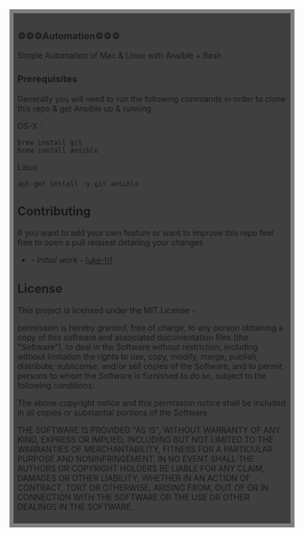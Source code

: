 <div style="background:rgba(0,0,0,0.5);padding:0.5em;">
<div style="background:rgba(0,0,0,0.5);padding:0.5em;">
<h3>⚙️⚙️⚙️Automation⚙️⚙️⚙️</h3>   

Simple Automation of Mac & Linux with Ansible + Bash 


### Prerequisites

Generally you will need to run the following commands in order to clone this repo & get Ansible up & running 

OS-X : 
```
brew install git  
brew install ansible 
```

Linux 
```
apt-get install -y git ansible 
```

## Contributing

If you want to add your own feature or want to improve this repo feel free to open a pull request detailing your changes


* **<luke-h1>** - *Initial work* - [luke-h1](https://github.com/luke-h1)


## License

This project is licensed under the MIT License - 

permission is hereby granted, free of charge, to any person obtaining a copy of this software and associated documentation files (the "Software"), to deal in the Software without restriction, including without limitation the rights to use, copy, modify, merge, publish, distribute, sublicense, and/or sell copies of the Software, and to permit persons to whom the Software is furnished to do so, subject to the following conditions:

The above copyright notice and this permission notice shall be included in all copies or substantial portions of the Software.

THE SOFTWARE IS PROVIDED "AS IS", WITHOUT WARRANTY OF ANY KIND, EXPRESS OR IMPLIED, INCLUDING BUT NOT LIMITED TO THE WARRANTIES OF MERCHANTABILITY, FITNESS FOR A PARTICULAR PURPOSE AND NONINFRINGEMENT. IN NO EVENT SHALL THE AUTHORS OR COPYRIGHT HOLDERS BE LIABLE FOR ANY CLAIM, DAMAGES OR OTHER LIABILITY, WHETHER IN AN ACTION OF CONTRACT, TORT OR OTHERWISE, ARISING FROM, OUT OF OR IN CONNECTION WITH THE SOFTWARE OR THE USE OR OTHER DEALINGS IN THE SOFTWARE.
